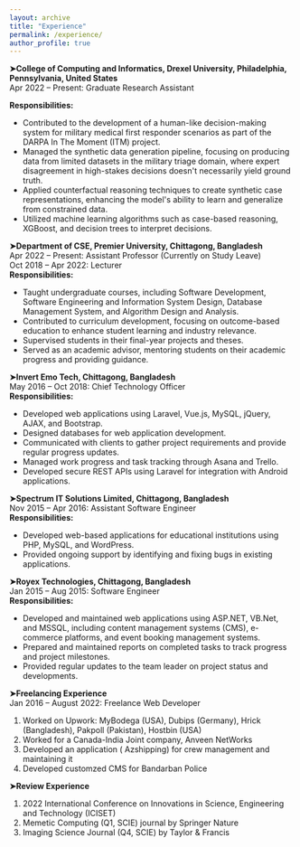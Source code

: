 ```yaml
---
layout: archive
title: "Experience"
permalink: /experience/
author_profile: true
---
```

**➤College of Computing and Informatics, Drexel University, Philadelphia, Pennsylvania, United States** <br />
Apr 2022 – Present: Graduate Research Assistant <br />

**Responsibilities:** 
<ul>
  <li>Contributed to the development of a human-like decision-making system for military medical first responder scenarios as part of the DARPA In The Moment (ITM) project.</li>
  <li>Managed the synthetic data generation pipeline, focusing on producing data from limited datasets in the military triage domain, where expert disagreement in high-stakes decisions doesn't necessarily yield ground truth.</li>
  <li>Applied counterfactual reasoning techniques to create synthetic case representations, enhancing the model's ability to learn and generalize from constrained data.</li>
  <li>Utilized machine learning algorithms such as case-based reasoning, XGBoost, and decision trees to interpret decisions.</li>
</ul>

**➤Department of CSE, Premier University, Chittagong, Bangladesh** <br />
Apr 2022 – Present: Assistant Professor (Currently on Study Leave) <br />
Oct 2018 – Apr 2022: Lecturer <br />
**Responsibilities:** 
<ul>
  <li>Taught undergraduate courses, including Software Development, Software Engineering and Information System Design, Database Management System, and Algorithm Design and Analysis.</li>
  <li>Contributed to curriculum development, focusing on outcome-based education to enhance student learning and industry relevance.</li>
  <li>Supervised students in their final-year projects and theses.</li>
  <li>Served as an academic advisor, mentoring students on their academic progress and providing guidance.</li>
</ul>


**➤Invert Emo Tech, Chittagong, Bangladesh** <br />
May 2016 – Oct 2018: Chief Technology Officer <br />
**Responsibilities:** 
<ul>
  <li>Developed web applications using Laravel, Vue.js, MySQL, jQuery, AJAX, and Bootstrap.</li>
  <li>Designed databases for web application development.</li>
   <li>Communicated with clients to gather project requirements and provide regular progress updates.</li>
  <li>Managed work progress and task tracking through Asana and Trello.</li>
  <li>Developed secure REST APIs using Laravel for integration with Android applications.</li>
</ul>

**➤Spectrum IT Solutions Limited, Chittagong, Bangladesh** <br />
Nov 2015 – Apr 2016: Assistant Software Engineer <br />
**Responsibilities:** 
<ul>
  <li>Developed web-based applications for educational institutions using PHP, MySQL, and WordPress.</li>
  <li>Provided ongoing support by identifying and fixing bugs in existing applications.</li>
</ul>

**➤Royex Technologies, Chittagong, Bangladesh** <br />
Jan 2015 – Aug 2015: Software Engineer <br />
**Responsibilities:** 
<ul>
  <li>Developed and maintained web applications using ASP.NET, VB.Net, and MSSQL, including content management systems (CMS), e-commerce platforms, and event booking management systems.</li>
  <li>Prepared and maintained reports on completed tasks to track progress and project milestones.</li>
   <li>Provided regular updates to the team leader on project status and developments.</li>
</ul>

**➤Freelancing Experience** <br />
Jan 2016 – August 2022: Freelance Web Developer <br />
1. Worked on Upwork: MyBodega (USA), Dubips (Germany), Hrick (Bangladesh), Pakpoll (Pakistan), Hostbin (USA)
2. Worked for a Canada-India Joint company, Anveen NetWorks
3. Developed an application ( Azshipping) for crew management and maintaining it
4. Developed customzed CMS for Bandarban Police

**➤Review Experience** <br />
1. 2022 International Conference on Innovations in Science, Engineering and Technology (ICISET)
2. Memetic Computing (Q1, SCIE) journal by Springer Nature
3. Imaging Science Journal (Q4, SCIE) by Taylor & Francis


